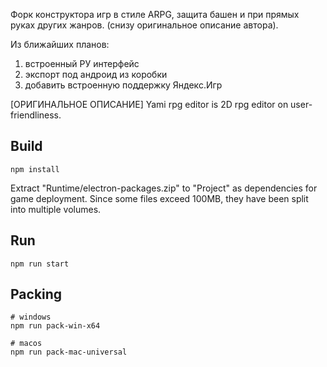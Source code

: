 Форк конструктора игр в стиле ARPG, защита башен и при прямых руках других жанров. (снизу оригинальное описание автора). 

Из ближайших планов: 
1. встроенный РУ интерфейс
2. экспорт под андроид из коробки
3. добавить встроенную поддержку Яндекс.Игр

[ОРИГИНАЛЬНОЕ ОПИСАНИЕ]
Yami rpg editor is 2D rpg editor on user-friendliness.

## Build 
```shell
npm install
```

Extract "Runtime/electron-packages.zip" to "Project" as dependencies for game deployment.
Since some files exceed 100MB, they have been split into multiple volumes.

## Run 
```shell
npm run start
```

## Packing 
```shell
# windows
npm run pack-win-x64

# macos
npm run pack-mac-universal
```

